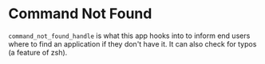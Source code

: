 Command Not Found
==================

`command_not_found_handle` is what this app hooks into to inform end users where to find an application if they don't have it. It can also check for typos (a feature of zsh). 
